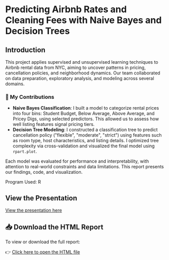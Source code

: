 # Predicting Airbnb Rates and Cleaning Fees with Naive Bayes and Decision Trees

## Introduction

This project applies supervised and unsupervised learning techniques to Airbnb rental data from NYC, aiming to uncover patterns in pricing, cancellation policies, and neighborhood dynamics. Our team collaborated on data preparation, exploratory analysis, and modeling across several domains.

### 🧩 My Contributions
- **Naive Bayes Classification**: I built a model to categorize rental prices into four bins: Student Budget, Below Average, Above Average, and Pricey Digs, using selected predictors. This allowed us to assess how well listing features signal pricing tiers.
- **Decision Tree Modeling**: I constructed a classification tree to predict cancellation policy ("flexible", "moderate", "strict") using features such as room type, host characteristics, and listing details. I optimized tree complexity via cross-validation and visualized the final model using `rpart.plot`.

Each model was evaluated for performance and interpretability, with attention to real-world constraints and data limitations. This report presents our findings, code, and visualization.

Program Used: R 

## View the Presentation 
[View the presentation here](https://github.com/alanaahart/AD699-Naive-Bayes-Decision-Tree/blob/main/Copy%20of%20AD699%20Team%20Project.pdf)

## 📥 Download the HTML Report

To view or download the full report:

👉 [Click here to open the HTML file](https://github.com/your-username/your-repo-name/blob/main/reports/airbnb_report.html)



